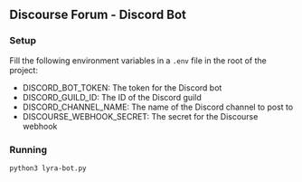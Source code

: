 ## Discourse Forum - Discord Bot

### Setup

Fill the following environment variables in a `.env` file in the root of the project:

* DISCORD_BOT_TOKEN: The token for the Discord bot
* DISCORD_GUILD_ID: The ID of the Discord guild
* DISCORD_CHANNEL_NAME: The name of the Discord channel to post to
* DISCOURSE_WEBHOOK_SECRET: The secret for the Discourse webhook


### Running

```
python3 lyra-bot.py
```
